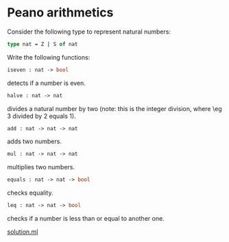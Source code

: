 # Peano arithmetics

Consider the following type to represent natural numbers:
```ocaml
type nat = Z | S of nat
```

Write the following functions:

```ocaml
iseven : nat -> bool
```
detects if a number is even.

```ocaml
halve : nat -> nat
```
divides a natural number by two
(note: this is the integer division, where \eg 3 divided by 2 equals 1).
      
```ocaml
add : nat -> nat -> nat
```
adds two numbers.

```ocaml
mul : nat -> nat -> nat
```
multiplies two numbers.

```ocaml
equals : nat -> nat -> bool
```
checks equality.

```ocaml
leq : nat -> nat -> bool
```
checks if a number is less than or equal to another one.

[solution.ml]()
